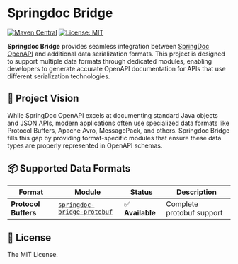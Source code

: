 # Springdoc Bridge

[![Maven Central](https://img.shields.io/maven-central/v/io.github.danielliu1123/springdoc-bridge-protobuf)](https://central.sonatype.com/artifact/io.github.danielliu1123/springdoc-bridge-protobuf)
[![License: MIT](https://img.shields.io/badge/License-MIT-yellow.svg)](https://opensource.org/licenses/MIT)

**Springdoc Bridge** provides seamless integration between [SpringDoc OpenAPI](https://springdoc.org/) and additional data serialization formats. 
This project is designed to support multiple data formats through dedicated modules, 
enabling developers to generate accurate OpenAPI documentation for APIs that use different serialization technologies.

## 🎯 Project Vision

While SpringDoc OpenAPI excels at documenting standard Java objects and JSON APIs, 
modern applications often use specialized data formats like Protocol Buffers, Apache Avro, MessagePack, and others. 
Springdoc Bridge fills this gap by providing format-specific modules that ensure these data types are properly represented in OpenAPI schemas.

## 📦 Supported Data Formats

| Format               | Module                                                     | Status          | Description               |
|----------------------|------------------------------------------------------------|-----------------|---------------------------|
| **Protocol Buffers** | [`springdoc-bridge-protobuf`](./springdoc-bridge-protobuf) | ✅ **Available** | Complete protobuf support |

## 📄 License

The MIT License.
